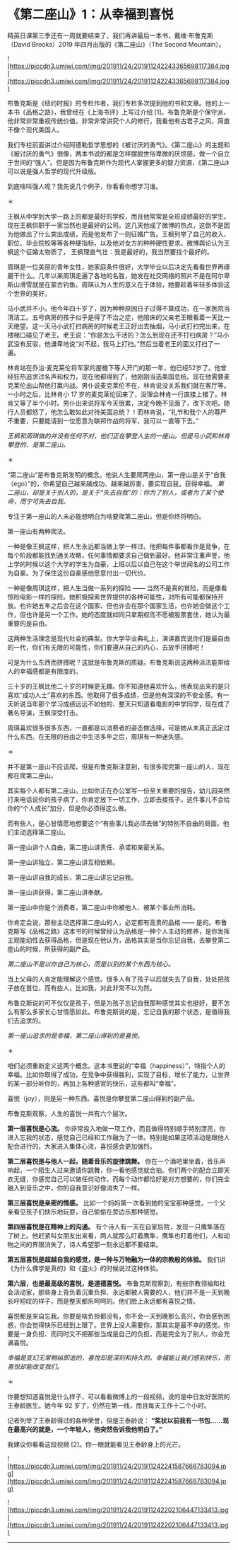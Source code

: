 # 《第二座山》1：从幸福到喜悦

精英日课第三季还有一周就要结束了，我们再讲最后一本书，戴维·布鲁克斯（David Brooks）2019 年四月出版的《第二座山》（The Second Mountain）。

![https://piccdn3.umiwi.com/img/201911/24/201911242243365698117384.jpg](https://piccdn3.umiwi.com/img/201911/24/201911242243365698117384.jpg)

布鲁克斯是《纽约时报》的专栏作者，我们专栏多次提到他的书和文章。他的上一本书《品格之路》，我曾经在《上海书评》上写过介绍 [1]。布鲁克斯是个保守派，他非常非常重视传统价值，非常非常讲究个人的修行，我看他有古君子之风，简直不像个现代美国人。

我们专栏前面讲过介绍阿德勒哲学思想的《被讨厌的勇气》。《第二座山》的主题和《被讨厌的勇气》很像，两本书说的都是怎样摆脱世俗卑微的厌烦感，做一个自立于世间的“强人”。但是因为布鲁克斯作为现代人掌握更多的智力资源，《第二座山》可以说是强人哲学的现代升级版。

到底啥叫强人呢？我先说几个例子，你看看你想学习谁。

＊

王枫从中学到大学一路上的都是最好的学校，而且他常常是全班成绩最好的学生。现在王枫供职于一家当然也是最好的公司。这几天他成了微博的热点，这倒不是因为他做出了什么突出成绩，而是他发布了一则征婚广告。王枫列举了自己的收入、职位、毕业院校等等各种硬指标，以及他对女方的种种硬性要求。微博舆论认为王枫这个征婚太物质了， 王枫理直气壮：我是最好的，我当然要找个最好的。

周琪是一位美丽的青年女性，她家庭条件很好，大学毕业以后决定先看看世界再琢磨干什么。几年以来周琪走遍了各地的名胜，她发在社交网络的照片不是在阿尔卑斯山滑雪就是在蒙古钓鱼。周琪认为人生的意义在于体验，她要趁着年轻多体验这个世界的美好。

马小武并不小，他今年四十岁了，因为种种原因日子过得不算成功，在一家医院当清洁工。五号病房的孩子似乎是得了不治之症，他陪床的父亲老王眼看着一天比一天绝望。这一天马小武打扫病房的时候老王正好出去抽烟，马小武打扫完出来，在楼梯口碰见了老王。老王说：“你是怎么干活的？怎么到现在还不打扫病房？”马小武没有反驳，他谦卑地说“对不起，我马上打扫。”然后当着老王的面又打扫了一遍。

林肯站在乔治·麦克莱伦将军家的屋檐下等人开门的那一年，他已经52岁了。他曾经狂热追求过名声和权力，现在他都得到了，他刚刚当选美国总统。现在他需要麦克莱伦出山帮他打赢内战。男仆说麦克莱伦不在，林肯说没关系我们就在客厅等。一小时之后，比林肯小 17 岁的麦克莱伦回来了，没理会林肯一行直接上楼了。林肯又等了半个小时。男仆出来说将军今天很累，决定今晚不见面了，改下次吧。随行人员都怒了，他怎么敢如此对待美国总统？！而林肯说，“礼节和我个人的尊严不重要，只要能请到一位愿意为联邦作战的将军，我可以一直等下去。”

 *王枫和周琪做的并没有任何不对，他们正在攀登人生的一座山。但是马小武和林肯攀登的，是第二座山。*

＊

“第二座山”是布鲁克斯发明的概念。他说人生要爬两座山，第一座山是关于“自我（ego）”的，你希望自己越来越成功、越来越厉害，要实现自我，获得幸福。 *第二座山，却是关于别人的，是关于“失去自我”的：你为了别人，或者为了某个使命，而宁可失去自我。*

专注于第一座山的人未必能想明白为啥要爬第二座山，但是你终将明白。

第一座山有两种爬法。

一种是像王枫这样，把人生永远都当做上学一样过。他把每件事都看作是竞争，在每个阶段都能找到通关攻略，任何事情都要求自己做到最好。他非常注重声誉，他上学的时候以这个大学的学生为自豪，上班以后以自己在这个举世闻名的公司工作为自豪。为了保住这份自豪感他愿意付出一切代价。

一种是像周琪这样，把人生当做一系列的探险 —— 当然不是真的冒险，而是像看惊险电影一样的探险。她积极探索世界提供的各种可能性，对所有可能都保持开放。也许她五年之后会在这个国家、但也许会在那个国家生活，也许她会做这个工作，但也许是另一个工作。她的态度就如同只拿期权而不愿被股票套住，她认为最重要的是自由。

这两种生活理念是现代社会的典型。你大学毕业典礼上，演讲嘉宾说你们是最自由的一代，你们有无限的可能性，你们要遵从自己的内心，去放手拼搏吧！

可是为什么东西而拼搏呢？这就是布鲁克斯的质疑。布鲁克斯说这两种活法能带给人的幸福感都是有限度的。

三十岁的王枫比他二十岁的时候更无趣。你不知道他喜欢什么，他表现出来的是只喜欢“成功人士”喜欢的东西。他取得了很多成绩，但是他有深深的不安全感。有一天听说当年那个学习成绩远远不如他的、整天只知道看电影的中学同学，现在成了著名导演，王枫深受打击。

周琪喜欢很多很多东西，一直都是以消费者的姿态做选择，可是她从未真正选定过什么东西。在无限的自由之中生活多年之后，周琪有一种迷失感。

＊

并不是第一座山不应该爬，但是布鲁克斯注意到，有很多爬完第一座山的人，现在都在爬第二座山。

其实每个人都有第二座山。比如你正在办公室写一份至关重要的报告，幼儿园突然打来电话说你的孩子病了，你肯定放下一切工作，立即去接孩子。这件事儿不会给你的“个人成长”加分，但是你必须得这么做。

而有些人，是心甘情愿地想要这个“有些事儿我必须去做”的特别不自由的局面。他们主动选择第二座山。

第一座山讲个人自由，第二座山讲责任、承诺和亲密关系。

第一座山讲独立，第二座山讲互相依赖。

第一座山讲自我的成长，第二座山讲忘记自我。

第一座山讲获得，第二座山讲奉献。

第一座山中你是个消费者，第二座山中你被他人、被某个事业所消耗。

你肯定会说，那些主动选择第二座山的人，必定都有高贵的品格 —— 是的。布鲁克斯写《品格之路》这本书的时候曾经认为品格是一种个人主动的修养，是你发挥主观能动性去获得品格，但是现在他认为，品格其实是当你忘记自我，去攀登第二座山的时候，所获得的副产品。

 *第二座山不是以你自己为核心，而是以别的某个东西为核心。*

当上父母的人肯定能理解这个感觉。很多人有了孩子以后就失去了自我，处处把孩子放在首位，而有些人，比如我，对此非常不以为然。

布鲁克斯说的可不仅仅是孩子，但是为孩子忘记自我那种感觉其实也挺好，要不怎么有那么多家长心甘情愿如此。布鲁克斯说的是，忘记自我的那个状态，是值得我们去追求的。

 *第一座山追求的是幸福，第二座山得到的是喜悦。*

＊

咱们必须重新定义这两个概念。这本书里说的“幸福（happiness）”，特指个人的幸福。比如你取得了成功，在竞争中获得胜利，实现了目标，增长了能力，让世界的某一部分听你的，再加上各种感官的快乐，这些都叫“幸福”。

喜悦（joy），则是另一种东西。喜悦是你攀登第二座山得到的副产品。

布鲁克斯观察，人生的喜悦一共有六个层次。

 **第一层喜悦是心流。** 你非常投入地做一项工作，而且做得特别顺手特别漂亮，你进入忘我的状态，感觉自己已经和工作融为了一体。特别是如果这项活动是跟他人配合进行的，大家进入集体心流，喜悦感会更加强烈。

 **第二层喜悦是与他人一起，随着音乐的旋律跳舞。** 你在一个酒吧里坐着，音乐声响起，一个陌生人过来邀请你跳舞，你一看他感觉就合拍。你们两个的配合立即天衣无缝，你感觉自己可以做任何动作，而每个动作都恰好是对方想要的，你们完全融入到音乐之中，你的自我意识好像消失了一样。

 **第三层喜悦是亲密的情感。** 比如一个妈妈第一次看到她的宝宝那种感觉，一个父亲看见孩子们快乐地玩耍，自己偷偷在旁边乐那种感觉。

 **第四层喜悦是在精神上的沟通。** 有个诗人有一天在自家后院，发现一只鹰隼落在了树上。他赶紧叫女朋友出来看，两人就那么盯着鹰隼，鹰隼也盯着他们，人和动物之间的界限消失了，诗人希望那一刻永远都不要结束。

 **第五层喜悦是超越自我的感觉，是一种与万物融为一体的宗教般的体验。** 我们讲《为什么佛学是真的》和《盗火》的时候说过这种体验。

 **第六层，也是最高级的喜悦，是道德喜悦。** 布鲁克斯观察到，有些宗教领袖和社会活动家，那些身上背负着沉重负担、永远都被人需要的人，他们并不是一天到晚长吁短叹的样子，而是整天都乐呵呵的。他们脸上永远都有喜悦之情。

喜悦都是来自忘我。你要是啥负担都没有，你不会一天到晚那么高兴，你会感到困惑，你会觉得快乐已经到上限了。世界上没人需要你，那其实是最不幸的感觉。你要是一身负担、而同时又不把那些当成是自己的负担，而是完全为了别人，你会充满喜悦。

 *幸福是变幻无常稍纵即逝的，喜悦却是深刻和持久的。幸福能让我们感到快乐，而喜悦却能改变我们。*

＊

你要想知道喜悦是什么样子，可以看看微博上的一段视频，说的是中日友好医院的王泰龄医生。她今年 92 岁了，仍然在第一线，而且每天工作十二个小时。

记者列举了王泰龄得过的各种荣誉，但是王泰龄说： **“奖状以前我有一书包……现在最高兴的就是，一个年轻人，他突然告诉我他明白了。”**

我建议你看看这段视频 [2]。你一眼就能看见王泰龄身上的光芒。

![https://piccdn3.umiwi.com/img/201911/24/201911242241587668783094.jpg](https://piccdn3.umiwi.com/img/201911/24/201911242241587668783094.jpg)

![https://piccdn3.umiwi.com/img/201911/24/201911242202106447133413.jpg](https://piccdn3.umiwi.com/img/201911/24/201911242202106447133413.jpg)

---
